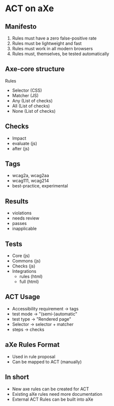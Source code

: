 # ACT on aXe

## Manifesto

1. Rules must have a zero false-positive rate
2. Rules must be lightweight and fast
3. Rules must work in all modern browsers
4. Rules must, themselves, be tested automatically

## Axe-core structure

Rules
- Selector (CSS)
- Matcher (JS)
- Any (List of checks)
- All (List of checks)
- None (List of checks)

## Checks

- Impact
- evaluate (js)
- after (js)

## Tags

- wcag2a, wcag2aa
- wcag111, wcag214
- best-practice, experimental

## Results

- violations
- needs review
- passes
- inapplicable

## Tests

- Core (js)
- Commons (js)
- Checks (js)
- Integrations
  - rules (html)
  - full (html)

## ACT Usage

- Accessibility requirement -> tags
- test mode -> "(semi-)automatic"
- test type -> "Rendered page"
- Selector -> selector + matcher
- steps -> checks

## aXe Rules Format

- Used in rule proposal
- Can be mapped to ACT (manually)

## In short

- New axe rules can be created for ACT
- Existing aXe rules need more documentation
- External ACT Rules can be built into aXe